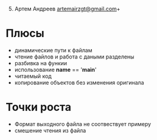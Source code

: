 5. Артем Андреев
artemairzgt@gmail.com+

# Плюсы
* динамические пути к файлам
* чтение файлов и работа с даными разделены
* разбивка на функии
* использование __name__ == '__main__'
* читаемый код
* копирование объектов без изменения оригинала


# Точки роста
* Формат выходного файла не соотвествует примеру
* смешение чтения из файла